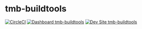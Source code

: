 # tmb-buildtools

[![CircleCI](https://circleci.com/gh/pantheonsteve/tmb-buildtools.svg?style=shield)](https://circleci.com/gh/pantheonsteve/tmb-buildtools)
[![Dashboard tmb-buildtools](https://img.shields.io/badge/dashboard-tmb_buildtools-yellow.svg)](https://dashboard.pantheon.io/sites/7a9ca50f-073e-48bf-8a3e-4e01fc5eb614#dev/code)
[![Dev Site tmb-buildtools](https://img.shields.io/badge/site-tmb_buildtools-blue.svg)](http://dev-tmb-buildtools.pantheonsite.io/)